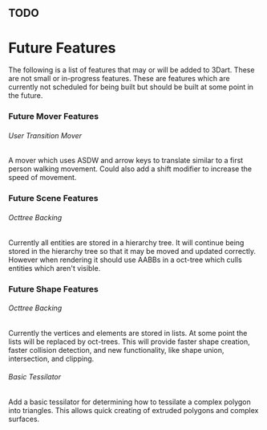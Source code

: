 TODO
--------------------------------------------------

# Future Features
The following is a list of features that may or will be added to 3Dart.
These are not small or in-progress features. These are features which
are currently not scheduled for being built but should be built at some
point in the future.

### Future Mover Features
###### User Transition Mover
A mover which uses ASDW and arrow keys to translate similar
to a first person walking movement. Could also add a shift modifier
to increase the speed of movement.

### Future Scene Features
###### Octtree Backing
Currently all entities are stored in a hierarchy tree.
It will continue being stored in the hierarchy tree so that it may be
moved and updated correctly. However when rendering it should use
AABBs in a oct-tree which culls entities which aren't visible.

### Future Shape Features
###### Octtree Backing
Currently the vertices and elements are stored in lists.
At some point the lists will be replaced by oct-trees.
This will provide faster shape creation, faster collision detection,
and new functionality, like shape union, intersection, and clipping.

###### Basic Tessilator
Add a basic tessilator for determining how to tessilate a complex
polygon into triangles. This allows quick creating of extruded polygons
and complex surfaces.
